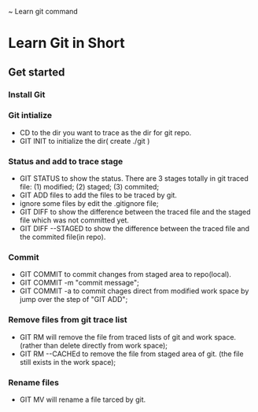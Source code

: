 ~ Learn git command 
# Learn Git in Short

## Get started
### Install Git

### Git intialize
  - CD to the dir you want to trace as the dir for git repo.
  - GIT INIT to initialize the dir( create ./git )

### Status and add to trace stage
  - GIT STATUS to show the status.
	There are 3 stages totally in git traced file:
	(1) modified;
	(2) staged;
	(3) commited;
  - GIT ADD files to add the files to be traced by git.
  - ignore some files by edit the .gitignore file;
  - GIT DIFF to show the difference between the traced file and the staged file which was not committed yet.
  - GIT DIFF --STAGED to show the difference between the traced file and the commited file(in repo).  

### Commit
  - GIT COMMIT to commit changes from staged area to repo(local).
  - GIT COMMIT -m "commit message";
  - GIT COMMIT -a to commit chages direct from modified work space by jump over the step of "GIT ADD";

### Remove files from git trace list
  - GIT RM will remove the file from traced lists of git and work space.(rather than delete directly from work space);
  - GIT RM --CACHEd to remove the file from staged area of git. (the file still exists in the work space);

### Rename files
  - GIT MV will rename a file tarced by git.



